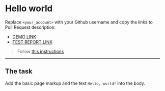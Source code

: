 # Hello world
Replace `<your_account>` with your Github username and copy the links to Pull Request description:
- [DEMO LINK](https://proznerka.github.io/layout_hello-world/)
- [TEST REPORT LINK](https://proznerka.github.io/layout_hello-world/report/html_report/)

> Follow [this instructions](https://mate-academy.github.io/layout_task-guideline/#how-to-solve-the-layout-tasks-on-github)
___

## The task
Add the basic page markup and the text `Hello, world!` into the body.
